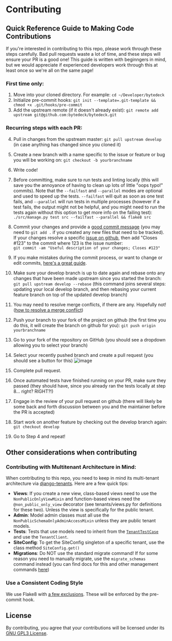 # Contributing

## Quick Reference Guide to Making Code Contributions

If you're interested in contributing to this repo, please work through these steps carefully.  Bad pull requests waste a lot of time, and these steps will ensure your PR is a good one!  This guide is written with beginngers in mind, but we would appreciate if experienced developers work through this at least once so we're all on the same page!

### First time only:

1. Move into your cloned directory. For example: `cd ~/Developer/bytedeck`
2. Initialize pre-commit hooks: `git init --template=.git-template && chmod +x .git/hooks/pre-commit`
3. Add the upstream remote (if it doesn't already exist): `git remote add upstream git@github.com:bytedeck/bytedeck.git`

### Recurring steps with each PR:

4. Pull in changes from the upstream master: `git pull upstream develop` (in case anything has changed since you cloned it)
5. Create a new branch with a name specific to the issue or feature or bug you will be working on: `git checkout -b yourbranchname`
6. Write code!
7. Before committing, make sure to run tests and linting locally (this will save you the annoyance of having to clean up lots of little "oops typo!" commits).  Note that the `--failfast` and `--parallel` modes are optional and used to speed up the tests.  `--failfast` will quit as soon as one test fails, and `--parallel` will run tests in multiple processes (however if a test fails, the output might not be helpful, and you might need to run the tests again without this option to get more info on the failing test):   
`./src/manage.py test src --failfast --parallel && flake8 src`
8. Commit your changes and provide a [good commit message](https://www.freecodecamp.org/news/how-to-write-better-git-commit-messages/) (you may need to `git add .` if you created any new files that need to be tracked).  If your changes resolve a specific [issue on github](https://github.com/bytedeck/bytedeck/issues), then add "Closes #123" to the commit where 123 is the issue number:  
`git commit -am "Useful description of your changes; Closes #123"`
8. If you make mistakes during the commit process, or want to change or edit commits, [here's a great guide](http://sethrobertson.github.io/GitFixUm/fixup.html).
9. Make sure your develop branch is up to date again and rebase onto any changes that have been made upstream since you started the branch: `git pull upstream develop --rebase`  (this command joins several steps: updating your local develop branch, and then rebasing your current feature branch on top of the updated develop branch)
10. You may need to resolve merge conflicts, if there are any. Hopefully not!  ([how to resolve a merge conflict](https://www.youtube.com/watch?v=QmKdodJU-js))
11. Push your branch to your fork of the project on github (the first time you do this, it will create the branch on github for you): `git push origin yourbranchname`
12. Go to your fork of the repository on GitHub (you should see a dropdown allowing you to select your branch)
13. Select your recently pushed branch and create a pull request (you should see a button for this)
![image](https://user-images.githubusercontent.com/10604391/125674000-d02eb7a0-b85d-4c8f-b8dd-2b144e274f7d.png)

13. Complete pull request.
14. Once automated tests have finished running on your PR, make sure they passed (they should have, since you already ran the tests locally at step 8... right? RIGHT?!)
15. Engage in the review of your pull request on github (there will likely be some back and forth discussion between you and the maintainer before the PR is accepted)
16. Start work on another feature by checking out the develop branch again: `git checkout develop`
17. Go to Step 4 and repeat!

## Other considerations when contributing

### Contributing with Multitenant Architecture in Mind:
When contributing to this repo, you need to keep in mind its multi-tenant architecture via [django-tenants](https://django-tenants.readthedocs.io/en/latest/).  Here are a few quick tips:
* **Views**: If you create a new view, class-based views need to use the `NonPublicOnlyViewMixin` and function-based views need the `@non_public_only_view` decorator (see tenants/views.py for definitions for these two).  Unless the view is specifically for the public tenant.
* **Admin**: Model admin classes must all use the `NonPublicSchemaOnlyAdminAccessMixin` unless they are public tenant models.
* **Tests**: Tests that use models need to inherit from the [`TenantTestCase`](https://django-tenants.readthedocs.io/en/latest/test.html#updating-your-app-s-tests-to-work-with-django-tenants) and use the `TenantClient`.
* **SiteConfig**: To get the SiteConfig singleton of a specific tenant, use the class method `SiteConfig.get()`
* **Migrations**: Do NOT use the standard migrate command! If for some reason you need to manually migrate, use the `migrate_schemas` command instead (you can find docs for this and other management commands [here](https://django-tenants.readthedocs.io/en/latest/use.html?highlight=migrations#management-commands))

### Use a Consistent Coding Style
We use Flake8 with [a few exclusions](https://github.com/timberline-secondary/hackerspace/blob/develop/src/.flake8).  These will be enforced by the pre-commit hook.

## License
By contributing, you agree that your contributions will be licensed under its [GNU GPL3 License](https://github.com/timberline-secondary/hackerspace/blob/develop/license.txt).
